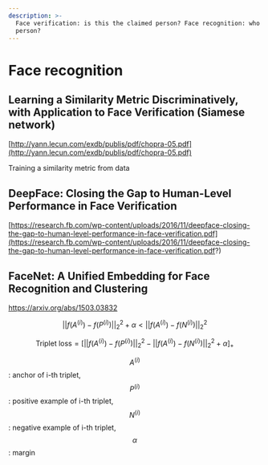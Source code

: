 ```yaml
---
description: >-
  Face verification: is this the claimed person? Face recognition: who is this
  person?
---
```


# Face recognition

## Learning a Similarity Metric Discriminatively, with Application to Face Verification (Siamese network)

[http://yann.lecun.com/exdb/publis/pdf/chopra-05.pdf](http://yann.lecun.com/exdb/publis/pdf/chopra-05.pdf)

Training a similarity metric from data

## DeepFace: Closing the Gap to Human-Level Performance in Face Verification 

[https://research.fb.com/wp-content/uploads/2016/11/deepface-closing-the-gap-to-human-level-performance-in-face-verification.pdf](https://research.fb.com/wp-content/uploads/2016/11/deepface-closing-the-gap-to-human-level-performance-in-face-verification.pdf?)

## FaceNet: A Unified Embedding for Face Recognition and Clustering 

https://arxiv.org/abs/1503.03832

$$
||f(A^{(i)})-f(P^{(i)})||_2^2 + \alpha \lt ||f(A^{(i)})-f(N^{(i)})||_2^2
$$

$$
\text{Triplet loss}= \Big[||f(A^{(i)})-f(P^{(i)})||_2^2 - ||f(A^{(i)})-f(N^{(i)})||_2^2 + \alpha \Big]_+
$$

$$A^{(i)}$$ : anchor of i-th triplet, $$P^{(i)}$$: positive example of i-th triplet, $$N^{(i)}$$: negative example of i-th triplet, $$\alpha$$: margin

